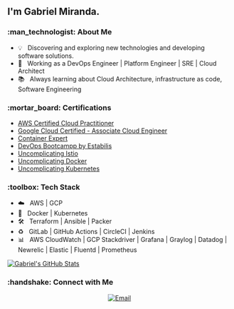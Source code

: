 <h2> I'm Gabriel Miranda.</h2>

<h3> :man_technologist: About Me </h3>

- :bulb:      &nbsp; Discovering and exploring new technologies and developing software solutions.
- :briefcase: &nbsp; Working as a DevOps Engineer | Platform Engineer | SRE | Cloud Architect
- :books:     &nbsp; Always learning about Cloud Architecture, infrastructure as code, Software Engineering

<h3> :mortar_board: Certifications </h3>

- [AWS Certified Cloud Practitioner](https://www.credly.com/badges/b21c882e-3ac8-41aa-b091-ddc56b815cc1/public_url)
- [Google Cloud Certified - Associate Cloud Engineer](https://www.credential.net/b6e10198-8792-44db-9e24-0984a00a61f3)
- [Container Expert](https://www.credential.net/6982e389-9cd3-4f2d-a46e-c49430d9a31c#gs.dc8hak)
- [DevOps Bootcampp by Estabilis](https://www.credential.net/046041f5-07fe-421c-aa57-b26381dea512)
- [Uncomplicating Istio](https://www.credential.net/cb5d3059-bdbb-4861-a9fe-d42429d8919d)
- [Uncomplicating Docker](https://www.credential.net/0f5e5bc7-7763-41bb-bc88-9fd6b6ec44cb#gs.kmca4c)
- [Uncomplicating Kubernetes](https://www.credential.net/39b4c1c8-86f8-4292-adb6-89cc3e1c605f#gs.kmccr3)

<h3> :toolbox: Tech Stack</h3>

- :cloud:             &nbsp; AWS | GCP
- :whale:             &nbsp; Docker | Kubernetes
- :hammer_and_wrench: &nbsp; Terraform | Ansible | Packer
- :recycle:           &nbsp; GitLab | GitHub Actions | CircleCI | Jenkins
- :bar_chart:         &nbsp; AWS CloudWatch | GCP Stackdriver | Grafana | Graylog | Datadog | Newrelic | Elastic | Fluentd | Prometheus

[![Gabriel's GitHub Stats](https://github-readme-stats.vercel.app/api?username=gabriel8fm&show_icons=true)](https://github.com/gabriel8fm)<br>

<h3> :handshake: Connect with Me </h3>

<p align="center">
<a href="mailto:contato@gabrielmiranda.me"><img alt="Email" src="https://img.shields.io/badge/Email-contato[at]gabrielmiranda[dot]me-blue?style=flat-square&logo=gmail"></a>
</p>
